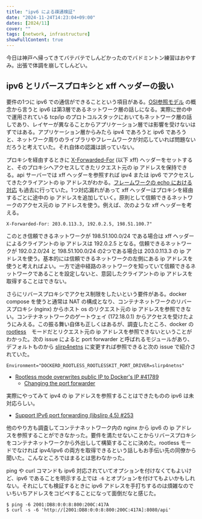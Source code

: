 ```yaml
---
title: "ipv6 による疎通検証"
date: "2024-11-24T14:23:04+09:00"
dates: [2024/11]
cover: ""
tags: [network, infrastructure]
showFullContent: true
---
```


今日は神戸へ帰ってきてバテバテでしんどかったのでバドミントン練習はおやすみ。出張で体調を崩してしんどい。

## ipv6 とリバースプロキシと xff ヘッダーの扱い

要件の1つに ipv6 での通信ができることという項目がある。[OSI参照モデル](https://ja.wikipedia.org/wiki/OSI%E5%8F%82%E7%85%A7%E3%83%A2%E3%83%87%E3%83%AB) の概念から言うと ipv6 は第3層であるネットワーク層の話しになる。実際に世の中で運用されている tcp/ip のプロトコルスタックにおいてもネットワーク層の話しであり、レイヤーが異なることからアプリケーション層では影響を受けないはずではある。アプリケーション層からみたら ipv4 であろうと ipv6 であろうと、ネットワーク周りのライブラリやフレームワークが対応していれば問題ないだろうと考えていた。それ自体の認識は誤っていない。

プロキシを経由するときに [X-Forwarded-For](https://developer.mozilla.org/ja/docs/Web/HTTP/Headers/X-Forwarded-For) (以下 xff) ヘッダーをセットすると、そのプロキシへアクセスしてきたリクエスト元の ip アドレスを保持できる。api サーバーでは xff ヘッダーを参照すれば ipv4 または ipv6 でアクセスしてきたクライアントの ip アドレスがわかる。[フレームワークの echo における対応](posts/2024/0901.md#x-forwarded-for-ヘッダーの制御) も過去に行っていた。1つ対応漏れがあって xff ヘッダーはプロキシを経由するごとに途中の ip アドレスを追加していく。原則として信頼できるネットワークのアクセス元の ip アドレスを使う。例えば、次のような xff ヘッダーを考える。

```
X-Forwarded-For: 203.0.113.3, 192.0.2.5, 198.51.100.7"
```

このとき信頼できるネットワークが 198.51.100.0/24 である場合は xff ヘッダーによるクライアントの ip アドレスは 192.0.2.5 となる。信頼できるネットワークが 192.0.2.0/24 と 198.51.100.0/24 の2つである場合は 203.0.113.3 の ip アドレスを使う。基本的には信頼できるネットワークの左側にある ip アドレスを使うと考えればよい。一方で途中経路のネットワークを知っていて信頼できるネットワークであることを設定しないと、意図したクライアントの ip アドレスを取得することはできない。

さらにリバースプロキシでアクセス制限をしたいという要件がある。docker compose を使うと通常は NAT の構成となり、コンテナネットワークのリバースプロキシ (nginx) からホスト os のリクエスト元の ip アドレスを参照できない。コンテナネットワークのゲートウェイ (172.18.0.1) からアクセスを受けたようにみえる。この振る舞い自体も正しくはあるが、調査したところ、docker の [rootless](https://docs.docker.com/engine/security/rootless/)　モードだとリクエスト元の ip アドレスを参照できないということがわかった。次の issue によると port forwarder と呼ばれるモジュールがあり、デフォルトものから [slirp4netns](https://github.com/rootless-containers/slirp4netns) に変更すれば参照できると次の issue で紹介されていた。

```
Environment="DOCKERD_ROOTLESS_ROOTLESSKIT_PORT_DRIVER=slirp4netns"
```

* [Rootless mode overwrites public IP to Docker's IP #41789](https://github.com/moby/moby/issues/41789)
  * [Changing the port forwarder](https://rootlesscontaine.rs/getting-started/docker/#changing-the-port-forwarder)

実際にやってみて ipv4 の ip アドレスを参照することはできたものの ipv6 は未対応らしい。

* [Support IPv6 port forwarding (libslirp 4.5) #253](https://github.com/rootless-containers/slirp4netns/issues/253)

他のやり方も調査してコンテナネットワーク内の nginx から ipv6 の ip アドレスを参照することができなかった。要件を満たせないことからリバースプロキシをコンテナネットワークから外出しして構築することに決めた。rootless モードでなければ ipv4/ipv6 の両方を取得できるという話しもお手伝い先の同僚から聞いた。こんなところではまるとは思わなかった。

ping や curl コマンドも ipv6 対応されていてオプションを付けなくてもよいけど、ipv6 であることを明示する上では `-6` とオプションを付けてもよいかもしれない。それにしても検証するときに ipv6 アドレスを手打ちするのは煩雑なのでいちいちアドレスをコピペすることになって面倒だなと感じた。

```
$ ping -6 2001:DB8:0:0:8:800:200C:417A
$ curl -s -6 'http://[2001:DB8:0:0:8:800:200C:417A]:8080/api'
```
